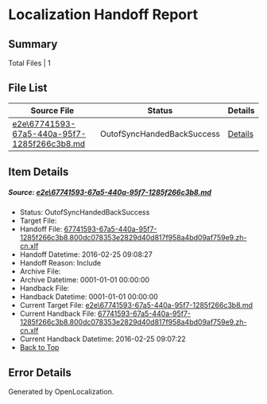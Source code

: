 # <a name='report-top'></a> Localization Handoff Report

## Summary
 Total Files | 1

## File List
 Source File | Status | Details 
 ----------- | ------ | ------- 
 [e2e\67741593-67a5-440a-95f7-1285f266c3b8.md](https://github.com/OpenLocalizationTest/oltest/blob/f81b881baba0d33ca0aaaf10989bbed656860a6c/e2e/67741593-67a5-440a-95f7-1285f266c3b8.md) | OutofSyncHandedBackSuccess | [Details](#12633b02f8d886c11009b036d31eef4742bcf3371)

## Item Details
##### <a name='12633b02f8d886c11009b036d31eef4742bcf3371'></a> Source: [e2e\67741593-67a5-440a-95f7-1285f266c3b8.md](https://github.com/OpenLocalizationTest/oltest/blob/f81b881baba0d33ca0aaaf10989bbed656860a6c/e2e/67741593-67a5-440a-95f7-1285f266c3b8.md)
* Status: OutofSyncHandedBackSuccess
* Target File: 
* Handoff File: [67741593-67a5-440a-95f7-1285f266c3b8.800dc078353e2829d40d817f958a4bd09af759e9.zh-cn.xlf](https://github.com/OpenLocalizationTestOrg/olhandoff/blob/3bf83ca3cebc17e638c3faabfaa4e2d361f8fb23/ol-handoff/OpenLocalizationTestOrg/oltest.zh-cn/terryjin/ht/67741593-67a5-440a-95f7-1285f266c3b8.800dc078353e2829d40d817f958a4bd09af759e9.zh-cn.xlf)
* Handoff Datetime: 2016-02-25 09:08:27
* Handoff Reason: Include
* Archive File: 
* Archive Datetime: 0001-01-01 00:00:00
* Handback File: 
* Handback Datetime: 0001-01-01 00:00:00
* Current Target File: [e2e\67741593-67a5-440a-95f7-1285f266c3b8.md](https://github.com/OpenLocalizationTestOrg/oltest.zh-cn/blob/536ebc71d97fa78091e8a22a302708bdd2caf98c/e2e/67741593-67a5-440a-95f7-1285f266c3b8.md)
* Current Handback File: [67741593-67a5-440a-95f7-1285f266c3b8.800dc078353e2829d40d817f958a4bd09af759e9.zh-cn.xlf](https://github.com/OpenLocalizationTestOrg/olhandback/blob/1b5c9205fbea9660230106d994f57fe3526d788d/ol-handback/OpenLocalizationTestOrg/oltest.zh-cn/terryjin/ht/67741593-67a5-440a-95f7-1285f266c3b8.800dc078353e2829d40d817f958a4bd09af759e9.zh-cn.xlf)
* Current Handback Datetime: 2016-02-25 09:07:22
* [Back to Top](#report-top)


## Error Details

Generated by OpenLocalization.
